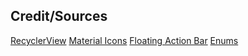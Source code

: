## Credit/Sources 
[RecyclerView](https://code.tutsplus.com/tutorials/getting-started-with-recyclerview-and-cardview-on-android--cms-23465)
[Material Icons](http://google.github.io/material-design-icons/)
[Floating Action Bar](https://guides.codepath.com/android/floating-action-buttons)
[Enums](https://javarevisited.blogspot.com/2011/08/enum-in-java-example-tutorial.html)